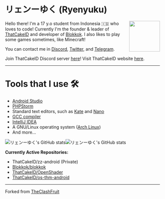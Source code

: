 <h1>リェンーゆく (Ryenyuku)</h1> <img src="https://raw.githubusercontent.com/ryenyuku/ryenyuku/master/welcome-fire.gif" align="right" height="100px">

Hello there! I'm a 17 y.o student from Indonesia 🇮🇩 who loves to code! Currently I'm the founder & leader of [ThatCakeID](https://github.com/ThatCakeID) and developer of [Blokkok](https://github.com/Blokkok).
I also likes to play some games sometimes, like Minecraft!

You can contact me in [Discord](https://dsc.bio/ryenyuku), [Twitter](https://twitter.com/ryenyuku), and [Telegram](https://t.me/ryenyuku).

Join ThatCakeID Discord server [here](https://discord.gg/M4YQRcP)! Visit ThatCakeID website [here](https://thatcakeid.com).

----------

<h1>Tools that I use 🛠️</h1>

- [Android Studio](https://developer.android.com/studio)
- [PHPStorm](https://www.jetbrains.com/phpstorm)
- Standard text editors, such as [Kate](https://kate-editor.org/) and [Nano](https://www.nano-editor.org)
- [GCC compiler](https://gcc.gnu.org/)
- [IntelliJ IDEA](https://www.jetbrains.com/idea)
- A GNU/Linux operating system ([Arch Linux](https://archlinux.org))
- And more...


![リェンーゆく's GitHub stats](https://github-readme-stats.vercel.app/api?username=ryenyuku&show_icons=true&count_private=true#gh-light-mode-only)![リェンーゆく's GitHub stats](https://github-readme-stats.vercel.app/api?username=ryenyuku&show_icons=true&count_private=true&theme=dark#gh-dark-mode-only)


**Currently Active Repositories:**
- ThatCakeID/zz-android (Private)
- [Blokkok/blokkok](https://github.com/Blokkok/blokkok)
- [ThatCakeID/OpenShader](https://github.com/ThatCakeID/OpenShader)
- [ThatCakeID/os-thm-android](https://github.com/ThatCakeID/os-thm-android)

----------

Forked from [TheClashFruit](https://github.com/TheClashFruit/TheClashFruit)
